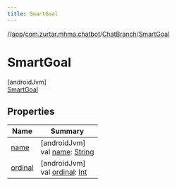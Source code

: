 ```yaml
---
title: SmartGoal
---
```

//[app](../../../../index.html)/[com.zurtar.mhma.chatbot](../../index.html)/[ChatBranch](../index.html)/[SmartGoal](index.html)



# SmartGoal



[androidJvm]\
[SmartGoal](index.html)



## Properties


| Name | Summary |
|---|---|
| [name](../-explanation/index.html#-372974862%2FProperties%2F-451970049) | [androidJvm]<br>val [name](../-explanation/index.html#-372974862%2FProperties%2F-451970049): [String](https://kotlinlang.org/api/core/kotlin-stdlib/kotlin/-string/index.html) |
| [ordinal](../-explanation/index.html#-739389684%2FProperties%2F-451970049) | [androidJvm]<br>val [ordinal](../-explanation/index.html#-739389684%2FProperties%2F-451970049): [Int](https://kotlinlang.org/api/core/kotlin-stdlib/kotlin/-int/index.html) |
